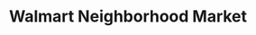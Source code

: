 ---
title: "Walmart Neighborhood Market"
url: /lewisville/walmart-neighborhood-market/
shop: supermarket
---